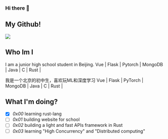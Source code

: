 ### Hi there 👋
## My Github!
<!-- ### Stats -->
<a href="#"><img align="center" src="https://github-readme-stats.vercel.app/api?username=lihe07&count_private=true&show_icons=true&theme=radical"></img></a>
<!-- ### Language
<a href="#"><img src="https://github-readme-stats.vercel.app/api/top-langs/?username=lihe07"></img></a> -->
## Who Im I
I am a junior high school student in Beijing.
Vue | Flask | Pytorch | MongoDB | Java | C | Rust |



我是一个北京的初中生，喜欢玩ML和深度学习
Vue | Flask | PyTorch | MongoDB | Java | C | Rust |

## What I'm doing?
- [x] *0x00* learning rust-lang
- [ ] *0x01* building website for school
- [ ] *0x02* building a light and fast APIs framework in Rust
- [ ] *0x03* learning "High Concurrency" and "Distributed computing"
